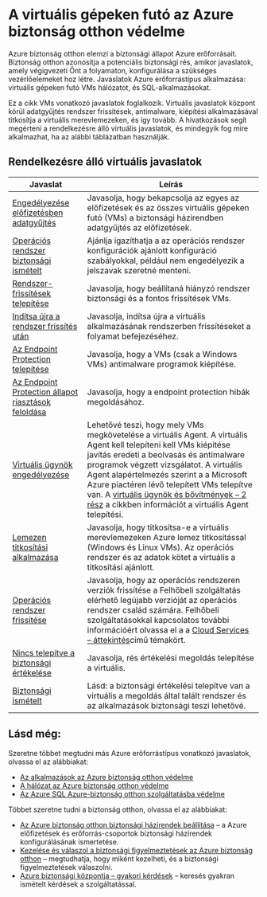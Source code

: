 <properties
   pageTitle="A virtuális gépeken futó az Azure biztonság otthon védelme |} Microsoft Azure"
   description="A dokumentum címét, javaslatok az Azure biztonság otthon, amelyek segítségével védelme a virtuális gépeken futó, és biztonsági házirendek megfelelően maradjon."
   services="security-center"
   documentationCenter="na"
   authors="TerryLanfear"
   manager="MBaldwin"
   editor=""/>

<tags
   ms.service="security-center"
   ms.devlang="na"
   ms.topic="article"
   ms.tgt_pltfrm="na"
   ms.workload="na"
   ms.date="09/25/2016"
   ms.author="terrylan"/>

# <a name="protecting-your-virtual-machines-in-azure-security-center"></a>A virtuális gépeken futó az Azure biztonság otthon védelme

Azure biztonság otthon elemzi a biztonsági állapot Azure erőforrásait. Biztonság otthon azonosítja a potenciális biztonsági rés, amikor javaslatok, amely végigvezeti Önt a folyamaton, konfigurálása a szükséges vezérlőelemeket hoz létre.  Javaslatok Azure erőforrástípus alkalmazása: virtuális gépeken futó VMs hálózatot, és SQL-alkalmazásokat.

Ez a cikk VMs vonatkozó javaslatok foglalkozik.  Virtuális javaslatok központ körül adatgyűjtés rendszer frissítések, antimalware, kiépítési alkalmazásával titkosítja a virtuális merevlemezeken, és így tovább.  A hivatkozások segít megérteni a rendelkezésre álló virtuális javaslatok, és mindegyik fog mire alkalmazhat, ha az alábbi táblázatban használják.

## <a name="available-vm-recommendations"></a>Rendelkezésre álló virtuális javaslatok

|Javaslat|Leírás|
|-----|-----|
|[Engedélyezése előfizetésben adatgyűjtés](security-center-enable-data-collection.md)|Javasolja, hogy bekapcsolja az egyes az előfizetések és az összes virtuális gépeken futó (VMs) a biztonsági házirendben adatgyűjtés az előfizetések.|
|[Operációs rendszer biztonsági ismételt](security-center-remediate-os-vulnerabilities.md)|Ajánlja igazíthatja a az operációs rendszer konfigurációk ajánlott konfiguráció szabályokkal, például nem engedélyezik a jelszavak szeretné menteni.|
|[Rendszer-frissítések telepítése](security-center-apply-system-updates.md)|Javasolja, hogy beállítaná hiányzó rendszer biztonsági és a fontos frissítések VMs.|
|[Indítsa újra a rendszer frissítés után](security-center-apply-system-updates.md#reboot-after-system-updates)|Javasolja, indítsa újra a virtuális alkalmazásának rendszerben frissítéseket a folyamat befejezéséhez.|
|[Az Endpoint Protection telepítése](security-center-install-endpoint-protection.md)|Javasolja, hogy a VMs (csak a Windows VMs) antimalware programok kiépítése.|
|[Az Endpoint Protection állapot riasztások feloldása](security-center-resolve-endpoint-protection-health-alerts.md)|Javasolja, hogy a endpoint protection hibák megoldásához.|
|[Virtuális ügynök engedélyezése](security-center-enable-vm-agent.md)|Lehetővé teszi, hogy mely VMs megkövetelése a virtuális Agent. A virtuális Agent kell telepíteni kell VMs kiépítése javítás eredeti a beolvasás és antimalware programok végzett vizsgálatot. A virtuális Agent alapértelmezés szerint a a Microsoft Azure piactéren lévő telepített VMs telepítve van. A [virtuális ügynök és bővítmények – 2 rész](http://azure.microsoft.com/blog/2014/04/15/vm-agent-and-extensions-part-2/) a cikkben információt a virtuális Agent telepítési.|
| [Lemezen titkosítási alkalmazása](security-center-apply-disk-encryption.md) |Javasolja, hogy titkosítsa-e a virtuális merevlemezeken Azure lemez titkosítással (Windows és Linux VMs). Az operációs rendszer és az adatok kötet a virtuális a titkosítási ajánlott.|
| [Operációs rendszer frissítése](security-center-update-os-version.md) | Javasolja, hogy az operációs rendszeren verziók frissítése a Felhőbeli szolgáltatás elérhető legújabb verzióját az operációs rendszer család számára.  Felhőbeli szolgáltatásokkal kapcsolatos további információért olvassa el a a [Cloud Services – áttekintés](../cloud-services/cloud-services-choose-me.md)című témakört. |
| [Nincs telepítve a biztonsági értékelése](security-center-vulnerability-assessment-recommendations.md) | Javasolja, rés értékelési megoldás telepítése a virtuális. |
| [Biztonsági ismételt](security-center-vulnerability-assessment-recommendations.md#review-recommendation) | Lásd: a biztonsági értékelési telepítve van a virtuális a megoldás által talált rendszer és az alkalmazások biztonsági teszi lehetővé. |

## <a name="see-also"></a>Lásd még:

Szeretne többet megtudni más Azure erőforrástípus vonatkozó javaslatok, olvassa el az alábbiakat:

- [Az alkalmazások az Azure biztonság otthon védelme](security-center-application-recommendations.md)
- [A hálózat az Azure biztonság otthon védelme](security-center-network-recommendations.md)
- [Az Azure SQL Azure-biztonság otthon szolgáltatásba védelme](security-center-sql-service-recommendations.md)

Többet szeretne tudni a biztonság otthon, olvassa el az alábbiakat:

- [Az Azure biztonság otthon biztonsági házirendek beállítása](security-center-policies.md) – a Azure előfizetések és erőforrás-csoportok biztonsági házirendek konfigurálásának ismertetése.
- [Kezelése és válaszol a biztonsági figyelmeztetések az Azure biztonság otthon](security-center-managing-and-responding-alerts.md) – megtudhatja, hogy miként kezelheti, és a biztonsági figyelmeztetések válaszolni.
- [Azure biztonsági központja – gyakori kérdések](security-center-faq.md) – keresés gyakran ismételt kérdések a szolgáltatással.
